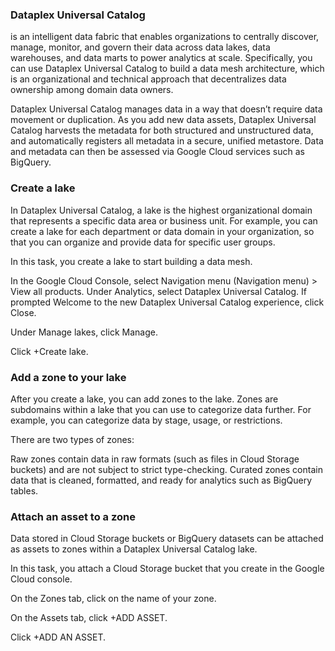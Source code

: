 ### Dataplex Universal Catalog ### 
is an intelligent data fabric that enables organizations to centrally discover, manage, monitor, and govern their data across data lakes, data warehouses, and data marts to power analytics at scale. 
Specifically, you can use Dataplex Universal Catalog to build a data mesh architecture, which is an organizational and technical approach that decentralizes data ownership among domain data owners.

Dataplex Universal Catalog manages data in a way that doesn’t require data movement or duplication. As you add new data assets, Dataplex Universal Catalog harvests the metadata for both structured and unstructured data, 
and automatically registers all metadata in a secure, unified metastore. Data and metadata can then be assessed via Google Cloud services such as BigQuery.

### Create a lake
In Dataplex Universal Catalog, a lake is the highest organizational domain that represents a specific data area or business unit. For example, you can create a lake for each department or data domain in your organization, so that you can organize and provide data for specific user groups.

In this task, you create a lake to start building a data mesh.

In the Google Cloud Console, select Navigation menu (Navigation menu) > View all products. Under Analytics, select Dataplex Universal Catalog.
If prompted Welcome to the new Dataplex Universal Catalog experience, click Close.

Under Manage lakes, click Manage.

Click +Create lake.

### Add a zone to your lake
After you create a lake, you can add zones to the lake. Zones are subdomains within a lake that you can use to categorize data further. For example, you can categorize data by stage, usage, or restrictions.

There are two types of zones:

Raw zones contain data in raw formats (such as files in Cloud Storage buckets) and are not subject to strict type-checking.
Curated zones contain data that is cleaned, formatted, and ready for analytics such as BigQuery tables.

### Attach an asset to a zone
Data stored in Cloud Storage buckets or BigQuery datasets can be attached as assets to zones within a Dataplex Universal Catalog lake.

In this task, you attach a Cloud Storage bucket that you create in the Google Cloud console.

On the Zones tab, click on the name of your zone.

On the Assets tab, click +ADD ASSET.

Click +ADD AN ASSET.
